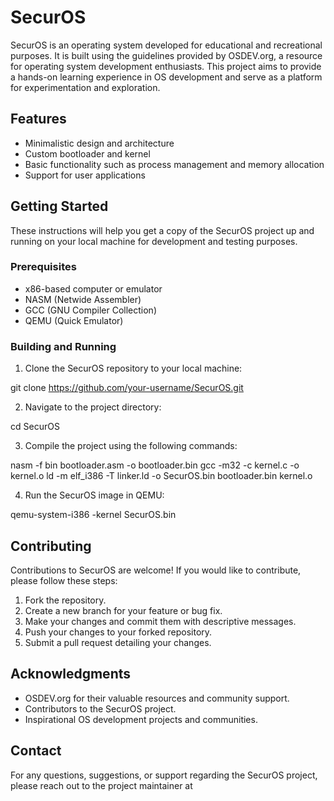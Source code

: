 # SecurOS



SecurOS is an operating system developed for educational and recreational purposes. It is built using the guidelines provided by OSDEV.org, a resource for operating system development enthusiasts. This project aims to provide a hands-on learning experience in OS development and serve as a platform for experimentation and exploration.

## Features

- Minimalistic design and architecture
- Custom bootloader and kernel
- Basic functionality such as process management and memory allocation
- Support for user applications

## Getting Started

These instructions will help you get a copy of the SecurOS project up and running on your local machine for development and testing purposes.

### Prerequisites

- x86-based computer or emulator
- NASM (Netwide Assembler)
- GCC (GNU Compiler Collection)
- QEMU (Quick Emulator)

### Building and Running

1. Clone the SecurOS repository to your local machine:

git clone https://github.com/your-username/SecurOS.git


2. Navigate to the project directory:

cd SecurOS



3. Compile the project using the following commands:

nasm -f bin bootloader.asm -o bootloader.bin
gcc -m32 -c kernel.c -o kernel.o
ld -m elf_i386 -T linker.ld -o SecurOS.bin bootloader.bin kernel.o


4. Run the SecurOS image in QEMU:

qemu-system-i386 -kernel SecurOS.bin


## Contributing

Contributions to SecurOS are welcome! If you would like to contribute, please follow these steps:

1. Fork the repository.
2. Create a new branch for your feature or bug fix.
3. Make your changes and commit them with descriptive messages.
4. Push your changes to your forked repository.
5. Submit a pull request detailing your changes.



## Acknowledgments

- OSDEV.org for their valuable resources and community support.
- Contributors to the SecurOS project.
- Inspirational OS development projects and communities.

## Contact

For any questions, suggestions, or support regarding the SecurOS project, please reach out to the project maintainer at 
